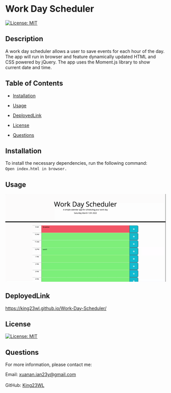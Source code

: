 # Work Day Scheduler

[![License: MIT](https://img.shields.io/badge/License-MIT-yellow.svg)](https://opensource.org/licenses/MIT)<br>

## Description

A work day scheduler allows a user to save events for each hour of the day. The app will run in browser and feature dynamically updated HTML and CSS powered by jQuery. The app uses the Moment.js library to show current date and time.

## Table of Contents

- [Installation](#Installation)
- [Usage](#Usage)
- [DeployedLink](#DeployedLink)
- [License](#License)

- [Questions](#Questions)

## Installation

To install the necessary dependencies, run the following command:<br>
<code>Open index.html in browser.</code>

## Usage

![Alt text](WorkDayScheduler.gif)

## DeployedLink

https://king23wl.github.io/Work-Day-Scheduler/

## License

[![License: MIT](https://img.shields.io/badge/License-MIT-yellow.svg)](https://opensource.org/licenses/MIT)

## Questions

For more information, please contact me: <br>

Email: xuanan.ian23y@gmail.com  
 </br>GitHub: [King23WL](https://github.com/King23WL)
